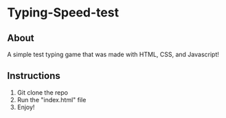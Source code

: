 # Typing-Speed-test

## About
A simple test typing game that was made with HTML, CSS, and Javascript!

## Instructions
1. Git clone the repo
2. Run the "index.html" file
3. Enjoy!

